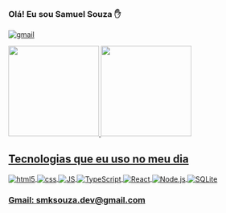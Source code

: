 
### Olá! Eu sou Samuel Souza ✋

[![gmail](https://img.shields.io/badge/Gmail-D14836?style=for-the-badge&logo=gmail&logoColor=white)](mailto:smksouzadev@gmail.com)

<div>
   <a href="https://github.com/smksouza">
   <img height="180em" src="https://github-readme-stats.vercel.app/api?username=smksouza&show_icons=true&theme=tokyonight"/>
   <img height="180em" src="https://github-readme-stats.vercel.app/api/top-langs/?username=smksouza&layout=compact&langs_count=6&theme=tokyonight"/>
</div>

## Tecnologias que eu uso no meu dia

<div style="display: inline_block">
  <img align="center" alt="html5" src="https://img.shields.io/badge/HTML5-E34F26?style=for-the-badge&logo=html5&logoColor=white">
  <img align="center" alt="css" src="https://img.shields.io/badge/CSS3-1572B6?style=for-the-badge&logo=css3&logoColor=white">
  <img align="center" alt="JS" src="https://img.shields.io/badge/JavaScript-323330?style=for-the-badge&logo=javascript&logoColor=F7DF1E">
  <img align="center" alt="TypeScript" src="https://img.shields.io/badge/TypeScript-007ACC?style=for-the-badge&logo=typescript&logoColor=white">
  <img align="center" alt="React" src="https://img.shields.io/badge/React-20232A?style=for-the-badge&logo=react&logoColor=61DAFB">
  <img align="center" alt="Node.js" src="https://img.shields.io/badge/Node.js-43853D?style=for-the-badge&logo=node.js&logoColor=white">
  <img align="center" alt="SQLite" src="https://img.shields.io/badge/SQLite-07405E?style=for-the-badge&logo=sqlite&logoColor=white">
  
<div>

### Gmail: smksouza.dev@gmail.com
